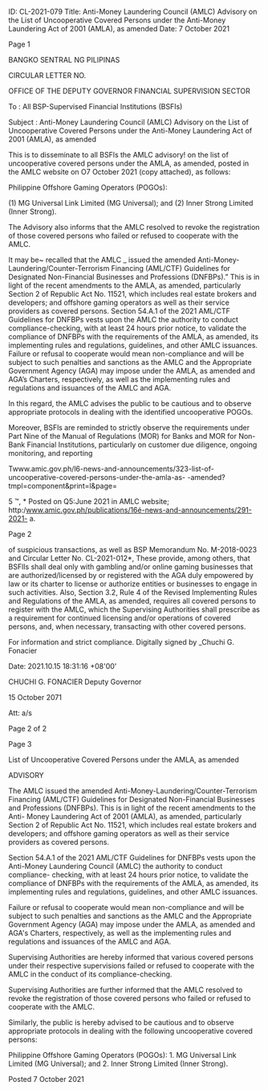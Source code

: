 ID: CL-2021-079
Title: Anti-Money Laundering Council (AMLC) Advisory on the List of Uncooperative Covered Persons under the Anti-Money Laundering Act of 2001 (AMLA), as amended
Date: 7 October 2021

Page 1

BANGKO SENTRAL NG PILIPINAS

CIRCULAR LETTER NO.

OFFICE OF THE DEPUTY GOVERNOR FINANCIAL SUPERVISION SECTOR

To : All BSP-Supervised Financial Institutions (BSFIs)

Subject : Anti-Money Laundering Council (AMLC) Advisory on the List of Uncooperative Covered Persons under the Anti-Money Laundering Act of 2001 (AMLA), as amended

This is to disseminate to all BSFls the AMLC advisory! on the list of uncooperative covered persons under the AMLA, as amended, posted in the AMLC website on O7 October 2021 (copy attached), as follows:

Philippine Offshore Gaming Operators (POGOs):

(1) MG Universal Link Limited (MG Universal); and (2) Inner Strong Limited (Inner Strong).

The Advisory also informs that the AMLC resolved to revoke the registration of those covered persons who failed or refused to cooperate with the AMLC.

It may be~ recalled that the AMLC _ issued the amended Anti-Money-Laundering/Counter-Terrorism Financing (AML/CTF) Guidelines for Designated Non-Financial Businesses and Professions (DNFBPs).” This is in light of the recent amendments to the AMLA, as amended, particularly Section 2 of Republic Act No. 11521, which includes real estate brokers and developers; and offshore gaming operators as well as their service providers as covered persons. Section 54.A.1 of the 2021 AML/CTF Guidelines for DNFBPs vests upon the AMLC the authority to conduct compliance-checking, with at least 24 hours prior notice, to validate the compliance of DNFBPs with the requirements of the AMLA, as amended, its implementing rules and regulations, guidelines, and other AMLC issuances. Failure or refusal to cooperate would mean non-compliance and will be subject to such penalties and sanctions as the AMLC and the Appropriate Government Agency (AGA) may impose under the AMLA, as amended and AGA’s Charters, respectively, as well as the implementing rules and regulations and issuances of the AMLC and AGA.

In this regard, the AMLC advises the public to be cautious and to observe appropriate protocols in dealing with the identified uncooperative POGOs.

Moreover, BSFls are reminded to strictly observe the requirements under Part Nine of the Manual of Regulations (MOR) for Banks and MOR for Non-Bank Financial Institutions, particularly on customer due diligence, ongoing monitoring, and reporting

Twww.amic.gov.ph/l6-news-and-announcements/323-list-of-uncooperative-covered-persons-under-the-amla-as- -amended?tmpl=component&print=l&page=

5 ™, * Posted on Q5:June 2021 in AMLC website; http:/www.amic.gov.ph/publications/16é-news-and-announcements/291-2021- a.

Page 2

of suspicious transactions, as well as BSP Memorandum No. M-2018-0023 and Circular Letter No. CL-2021-012*, These provide, among others, that BSFlIs shall deal only with gambling and/or online gaming businesses that are authorized/licensed by or registered with the AGA duly empowered by law or its charter to license or authorize entities or businesses to engage in such activities. Also, Section 3.2, Rule 4 of the Revised Implementing Rules and Regulations of the AMLA, as amended, requires all covered persons to register with the AMLC, which the Supervising Authorities shall prescribe as a requirement for continued licensing and/or operations of covered persons, and, when necessary, transacting with other covered persons.

For information and strict compliance. Digitally signed by _Chuchi G. Fonacier

Date: 2021.10.15 18:31:16 +08'00'

CHUCHI G. FONACIER Deputy Governor

15 October 2071

Att: a/s

Page 2 of 2

Page 3

List of Uncooperative Covered Persons under the AMLA, as amended

ADVISORY

The AMLC issued the amended Anti-Money-Laundering/Counter-Terrorism Financing (AML/CTF) Guidelines for Designated Non-Financial Businesses and Professions (DNFBPs). This is in light of the recent amendments to the Anti- Money Laundering Act of 2001 (AMLA), as amended, particularly Section 2 of Republic Act No. 11521, which includes real estate brokers and developers; and offshore gaming operators as well as their service providers as covered persons.

Section 54.A.1 of the 2021 AML/CTF Guidelines for DNFBPs vests upon the Anti-Money Laundering Council (AMLC) the authority to conduct compliance- checking, with at least 24 hours prior notice, to validate the compliance of DNFBPs with the requirements of the AMLA, as amended, its implementing rules and regulations, guidelines, and other AMLC issuances.

Failure or refusal to cooperate would mean non-compliance and will be subject to such penalties and sanctions as the AMLC and the Appropriate Government Agency (AGA) may impose under the AMLA, as amended and AGA's Charters, respectively, as well as the implementing rules and regulations and issuances of the AMLC and AGA.

Supervising Authorities are hereby informed that various covered persons under their respective supervisions failed or refused to cooperate with the AMLC in the conduct of its compliance-checking.

Supervising Authorities are further informed that the AMLC resolved to revoke the registration of those covered persons who failed or refused to cooperate with the AMLC.

Similarly, the public is hereby advised to be cautious and to observe appropriate protocols in dealing with the following uncooperative covered persons:

Philippine Offshore Gaming Operators (POGOs): 1. MG Universal Link Limited (MG Universal); and 2. Inner Strong Limited (Inner Strong).

Posted 7 October 2021